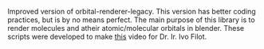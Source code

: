 Improved version of orbital-renderer-legacy. This version has better coding practices, but is by no means perfect. The main purpose of this library is to render molecules and atheir atomic/molecular orbitals in blender. These scripts were developed to make [this](https://www.youtube.com/watch?v=aMD2k4EJZ4c) video for Dr. Ir. Ivo Filot.
